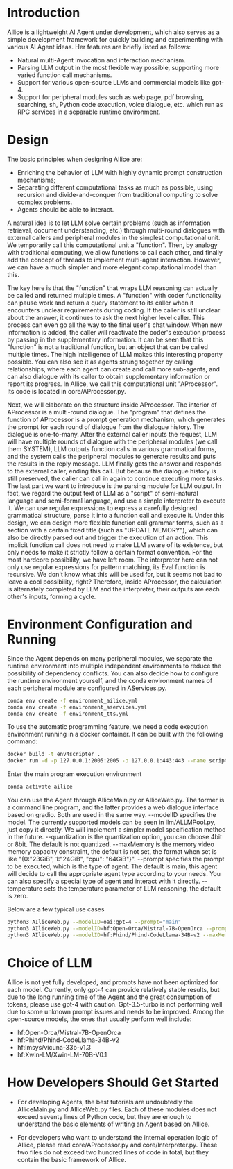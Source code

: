 # Introduction
AIlice is a lightweight AI Agent under development, which also serves as a simple development framework for quickly building and experimenting with various AI Agent ideas.
Her features are briefly listed as follows:

- Natural multi-Agent invocation and interaction mechanism.
- Parsing LLM output in the most flexible way possible, supporting more varied function call mechanisms.
- Support for various open-source LLMs and commercial models like gpt-4.
- Support for peripheral modules such as web page, pdf browsing, searching, sh, Python code execution, voice dialogue, etc. which run as RPC services in a separable runtime 
environment.

# Design
The basic principles when designing AIlice are:

- Enriching the behavior of LLM with highly dynamic prompt construction mechanisms;
- Separating different computational tasks as much as possible, using recursion and divide-and-conquer from traditional computing to solve complex problems.
- Agents should be able to interact. 

A natural idea is to let LLM solve certain problems (such as information retrieval, document understanding, etc.) through multi-round dialogues with external callers and
peripheral modules in the simplest computational unit. We temporarily call this computational unit a "function". Then, by analogy with traditional computing, we allow 
functions to call each other, and finally add the concept of threads to implement multi-agent interaction. However, we can have a much simpler and more elegant computational
model than this.

The key here is that the "function" that wraps LLM reasoning can actually be called and returned multiple times. A "function" with coder functionality can pause work and
return a query statement to its caller when it encounters unclear requirements during coding. If the caller is still unclear about the answer, it continues to ask the next
higher level caller. This process can even go all the way to the final user's chat window. When new information is added, the caller will reactivate the coder's execution
process by passing in the supplementary information. It can be seen that this "function" is not a traditional function, but an object that can be called multiple times. 
The high intelligence of LLM makes this interesting property possible. You can also see it as agents strung together by calling relationships, where each agent can create
and call more sub-agents, and can also dialogue with its caller to obtain supplementary information or report its progress. In AIlice, we call this computational unit
"AProcessor". Its code is located in core/AProcessor.py.

Next, we will elaborate on the structure inside AProcessor. The interior of AProcessor is a multi-round dialogue. The "program" that defines the function of AProcessor
is a prompt generation mechanism, which generates the prompt for each round of dialogue from the dialogue history. The dialogue is one-to-many. After the external caller
inputs the request, LLM will have multiple rounds of dialogue with the peripheral modules (we call them SYSTEM), LLM outputs function calls in various grammatical forms,
and the system calls the peripheral modules to generate results and puts the results in the reply message. LLM finally gets the answer and responds to the external caller,
ending this call. But because the dialogue history is still preserved, the caller can call in again to continue executing more tasks. The last part we want to introduce
is the parsing module for LLM output. In fact, we regard the output text of LLM as a "script" of semi-natural language and semi-formal language, and use a simple interpreter
to execute it. We can use regular expressions to express a carefully designed grammatical structure, parse it into a function call and execute it. Under this design, we
can design more flexible function call grammar forms, such as a section with a certain fixed title (such as "UPDATE MEMORY"), which can also be directly parsed out and
trigger the execution of an action. This implicit function call does not need to make LLM aware of its existence, but only needs to make it strictly follow a certain format
convention. For the most hardcore possibility, we have left room. The interpreter here can not only use regular expressions for pattern matching, its Eval function is
recursive. We don't know what this will be used for, but it seems not bad to leave a cool possibility, right? Therefore, inside AProcessor, the calculation is alternately
completed by LLM and the interpreter, their outputs are each other's inputs, forming a cycle.

# Environment Configuration and Running
Since the Agent depends on many peripheral modules, we separate the runtime environment into multiple independent environments to reduce the possibility of dependency
conflicts. You can also decide how to configure the runtime environment yourself, and the conda environment names of each peripheral module are configured in AServices.py.

```bash
conda env create -f environment_ailice.yml
conda env create -f environment_aservices.yml
conda env create -f environment_tts.yml
```

To use the automatic programming feature, we need a code execution environment running in a docker container. It can be built with the following command:

```bash
docker build -t env4scripter .
docker run -d -p 127.0.0.1:2005:2005 -p 127.0.0.1:443:443 --name scripter env4scripter
```

Enter the main program execution environment

```bash
conda activate ailice
```

You can use the Agent through AIliceMain.py or AIliceWeb.py. The former is a command line program, and the latter provides a web dialogue interface based on gradio. Both
are used in the same way.
--modelID specifies the model. The currently supported models can be seen in llm/ALLMPool.py, just copy it directly. We will implement a simpler model specification method
in the future.
--quantization is the quantization option, you can choose 4bit or 8bit. The default is not quantized.
--maxMemory is the memory video memory capacity constraint, the default is not set, the format when set is like "{0:"23GiB", 1:"24GiB", "cpu": "64GiB"}".
--prompt specifies the prompt to be executed, which is the type of agent. The default is main, this agent will decide to call the appropriate agent type according to your
needs. You can also specify a special type of agent and interact with it directly.
--temperature sets the temperature parameter of LLM reasoning, the default is zero.

Below are a few typical use cases

```bash
python3 AIliceWeb.py --modelID=oai:gpt-4 --prompt="main"
python3 AIliceWeb.py --modelID=hf:Open-Orca/Mistral-7B-OpenOrca --prompt="main"
python3 AIliceWeb.py --modelID=hf:Phind/Phind-CodeLlama-34B-v2 --maxMemory={0:"23GiB", 1:"24GiB", "cpu": "64GiB"} --prompt="coder-proxy"
```

# Choice of LLM
AIlice is not yet fully developed, and prompts have not been optimized for each model. Currently, only gpt-4 can provide relatively stable results, but due to the long
running time of the Agent and the great consumption of tokens, please use gpt-4 with caution.
Gpt-3.5-turbo is not performing well due to some unknown prompt issues and needs to be improved.
Among the open-source models, the ones that usually perform well include:

- hf:Open-Orca/Mistral-7B-OpenOrca
- hf:Phind/Phind-CodeLlama-34B-v2
- hf:lmsys/vicuna-33b-v1.3
- hf:Xwin-LM/Xwin-LM-70B-V0.1

# How Developers Should Get Started

- For developing Agents, the best tutorials are undoubtedly the AIliceMain.py and AIliceWeb.py files. Each of these modules does not exceed seventy lines of Python code,
but they are enough to understand the basic elements of writing an Agent based on AIlice.

- For developers who want to understand the internal operation logic of AIlice, please read core/AProcessor.py and core/Interpreter.py. These two files do not exceed two
hundred lines of code in total, but they contain the basic framework of AIlice.


